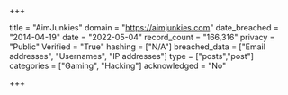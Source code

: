 +++

title = "AimJunkies"
domain = "https://aimjunkies.com"
date_breached = "2014-04-19"
date = "2022-05-04"
record_count = "166,316"
privacy = "Public"
Verified = "True"
hashing = ["N/A"]
breached_data = ["Email addresses", "Usernames", "IP addresses"]
type = ["posts","post"]
categories = ["Gaming", "Hacking"]
acknowledged = "No"


+++




